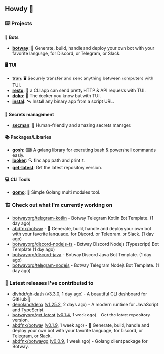## Howdy 👋

### ⌨️ Projects

#### 🤖 Bots

- [**botway**](https://github.com/abdfnx/botway): 🤖 Generate, build, handle and deploy your own bot with your favorite language, for Discord, or Telegram, or Slack.

#### 🖥 TUI

- [**tran**](https://github.com/abdfnx/tran): 🖥 Securely transfer and send anything between computers with TUI.
- [**resto**](https://github.com/abdfnx/resto): 🔗 a CLI app can send pretty HTTP & API requests with TUI.
- [**doko**](https://github.com/abdfnx/doko): 🐳 The docker you know but with TUI.
- [**instal**](https://github.com/abdfnx/instal): 🛰️ Install any binary app from a script URL.

#### 🔐 Secrets management

- [**secman**](https://github.com/scmn-dev/secman): 👊 Human-friendly and amazing secrets manager.

#### 📚 Packages/Libraries

- [**gosh**](https://github.com/abdfnx/gosh): ⌨ A golang library for executing bash & powershell commands easly.
- [**looker**](https://github.com/abdfnx/looker): 🔍 find app path and print it.
- [**get-latest**](https://github.com/scmn-dev/get-latest): Get the latest repository version.

#### 💻 CLI Tools 

- [**gomo**](https://github.com/abdfnx/gomo): 📐 Simple Golang multi modules tool.

### 🏗️ Check out what I'm currently working on


- [botwayorg/telegram-kotlin](https://github.com/botwayorg/telegram-kotlin) - Botway Telegram Kotlin Bot Template. (1 day ago)
- [abdfnx/botway](https://github.com/abdfnx/botway) - 🤖 Generate, build, handle and deploy your own bot with your favorite language, for Discord, or Telegram, or Slack. (1 day ago)
- [botwayorg/discord-nodejs-ts](https://github.com/botwayorg/discord-nodejs-ts) - Botway Discord Nodejs (Typescript) Bot Template (1 day ago)
- [botwayorg/discord-java](https://github.com/botwayorg/discord-java) - Botway Discord Java Bot Template. (1 day ago)
- [botwayorg/telegram-nodejs](https://github.com/botwayorg/telegram-nodejs) - Botway Telegram Nodejs Bot Template. (1 day ago)

### 🔭 Latest releases I've contributed to

- [dlvhdr/gh-dash](https://github.com/dlvhdr/gh-dash) ([v3.3.0](https://github.com/dlvhdr/gh-dash/releases/tag/v3.3.0), 1 day ago) - A beautiful CLI dashboard for GitHub 🚀 
- [denoland/deno](https://github.com/denoland/deno) ([v1.25.2](https://github.com/denoland/deno/releases/tag/v1.25.2), 2 days ago) - A modern runtime for JavaScript and TypeScript.
- [botwayorg/get-latest](https://github.com/botwayorg/get-latest) ([v0.1.4](https://github.com/botwayorg/get-latest/releases/tag/v0.1.4), 1 week ago) - Get the latest repository version.
- [abdfnx/botway](https://github.com/abdfnx/botway) ([v0.1.9](https://github.com/abdfnx/botway/releases/tag/v0.1.9), 1 week ago) - 🤖 Generate, build, handle and deploy your own bot with your favorite language, for Discord, or Telegram, or Slack.
- [abdfnx/botwaygo](https://github.com/abdfnx/botwaygo) ([v0.0.9](https://github.com/abdfnx/botwaygo/releases/tag/v0.0.9), 1 week ago) - Golang client package for Botway.
